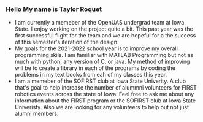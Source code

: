 ### Hello My name is Taylor Roquet

- I am currently a memeber of the OpenUAS undergrad team at Iowa State. I enjoy working on the project quite a bit. This past year was the first successful flight for the team and we are hopeful for a the success of this semester's iteration of the design. 
- My goals for the 2021-2022 school year is to improve my overall programming skils. I am familiar with MATLAB Programming but not as much with python, any version of C, or java. My method of improving will be to create a library in each of the programs by coding the problems in my text books from eah of my classes this year.  
- I am a memeber of the SOFIRST club at Iowa State Univerity. A club that's goal to help increase the number of alummni volunteers for FIRST robotics events across the state of Iowa. Feel free to ask me about any information about the FIRST program or the SOFIRST club at Iowa State Univeristy. Also we are looking for any volunteers to help out not just alumni members.  



